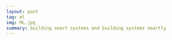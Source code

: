 ```yaml
---
layout: post
tag: ml
img: ML.jpg
summary: building smart systems and building systems smartly
---
```

